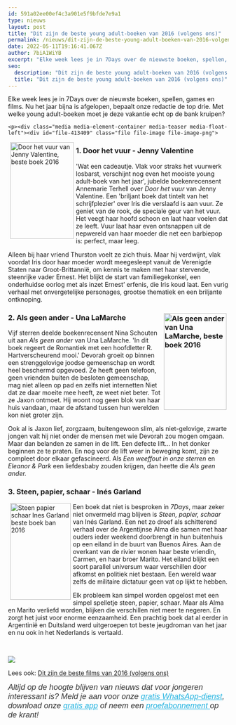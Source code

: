 ```yaml
---
id: 591a02ee00ef4c3a901e5f9bfde7e9a1
type: nieuws
layout: post
title: "Dit zijn de beste young adult-boeken van 2016 (volgens ons)"
permalink: /nieuws/dit-zijn-de-beste-young-adult-boeken-van-2016-volgens-ons/
date: 2022-05-11T19:16:41.067Z
author: 7biA1WiYB
excerpt: "Elke week lees je in 7Days over de nieuwste boeken, spellen, games en films. Nu het jaar bijna is afgelopen, bepaalt onze redactie de top drie. Met welke young adult-boeken moet je deze vakantie echt op de bank kruipen?  "
seo:
  description: "Dit zijn de beste young adult-boeken van 2016 (volgens ons)"
  title: "Dit zijn de beste young adult-boeken van 2016 (volgens ons)"
---
```

Elke week lees je in 7Days over de nieuwste boeken, spellen, games en films. Nu het jaar bijna is afgelopen, bepaalt onze redactie de top drie. Met welke young adult-boeken moet je deze vakantie echt op de bank kruipen?  

    <p><div class="media media-element-container media-teaser media-float-left"><div id="file-413409" class="file file-image file-image-png">

        
  
  <div class="content">
    <a href="/files/door-het-vuurpng"><img alt="Door het vuur van Jenny Valentine, beste boek 2016" title="Beeld Luitingh-Sijthoff" height="220" width="145" style="width: 145px; height: 220px; float: left; margin-left: 5px; margin-right: 5px;" class="media-element file-teaser" src="https://7dagen.netlify.app/sites/default/files/styles/medium/public/door%20het%20vuur.png?itok=uzibp_JR"></a>  </div>

  
</div>
</div>
<h3>1. Door het vuur - Jenny Valentine</h3>
<p>'Wat een cadeautje. Vlak voor straks het vuurwerk losbarst, verschijnt nog even het mooiste young adult-boek van het jaar', jubelde boekenrecensent Annemarie Terhell over <em>Door het vuur</em> van Jenny Valentine. Een 'briljant boek dat tintelt van het schrijfplezier' over Iris die verslaafd is aan vuur. Ze geniet van de rook, de speciale geur van het vuur. Het veegt haar hoofd schoon en laat haar voelen dat ze leeft. Vuur laat haar even ontsnappen uit de nepwereld van haar moeder die net een barbiepop is: perfect, maar leeg.</p>
<p>Alleen bij haar vriend Thurston voelt ze zich thuis. Maar hij verdwijnt, vlak voordat Iris door haar moeder wordt meegesleept vanuit de Verenigde Staten naar Groot-Brittannië, om kennis te maken met haar stervende, steenrijke vader Ernest. Het blijkt de start van familiegekonkel, een onderhuidse oorlog met als inzet Ernest’ erfenis, die Iris koud laat. Een vurig verhaal met onvergetelijke personages, grootse thematiek en een briljante ontknoping.</p>
<h3><div class="media media-element-container media-teaser media-float-right"><div id="file-413515" class="file file-image file-image-jpeg">

        
  
  <div class="content">
    <a href="/files/9789000344253downloadjpg-1"><img alt="Als geen ander van Una LaMarche, beste boek 2016" title="Beeld Van Goor" height="220" width="143" style="width: 143px; height: 220px; float: right; margin-left: 5px; margin-right: 5px;" class="media-element file-teaser" src="https://7dagen.netlify.app/sites/default/files/styles/medium/public/9789000344253_download_1.jpg?itok=-0bVlxLw"></a>  </div>

  
</div>
</div>2. Als geen ander - Una LaMarche</h3>
<p>Vijf sterren deelde boekenrecensent Nina Schouten uit aan<em> Als geen ander</em> van Una LaMarche. 'In dit boek regeert de Romantiek met een hoofdletter R. Hartverscheurend mooi.' Devorah groeit op binnen een strenggelovige joodse gemeenschap en wordt heel beschermd opgevoed. Ze heeft geen telefoon, geen vrienden buiten de besloten gemeenschap, mag niet alleen op pad en zelfs niet internetten Niet dat ze daar moeite mee heeft, ze weet niet beter. Tot ze Jaxon ontmoet. Hij woont nog geen blok van haar huis vandaan, maar de afstand tussen hun werelden kon niet groter zijn.</p>
<p>Ook al is Jaxon lief, zorgzaam, buitengewoon slim, als niet-gelovige, zwarte jongen valt hij niet onder de mensen met wie Devorah zou mogen omgaan. Maar dan belanden ze samen in de lift. Een defecte lift... In het donker beginnen ze te praten. En nog voor de lift weer in beweging komt, zijn ze compleet door elkaar gefascineerd. Als <em>Een weeffout in onze sterren </em>en <em>Eleanor &amp; Park</em> een liefdesbaby zouden krijgen, dan heette die <em>Als geen ander.</em></p>
<h3>3. Steen, papier, schaar - Inés Garland</h3>
<p><div class="media media-element-container media-teaser media-float-left"><div id="file-413516" class="file file-image file-image-jpeg">

        
  
  <div class="content">
    <a href="/files/9789045119878jpg"><img alt="Steen papier schaar Ines Garland beste boek ban 2016" title="Beeld Querido" height="220" width="138" style="width: 138px; height: 220px; float: left; margin-left: 5px; margin-right: 5px;" class="media-element file-teaser" src="https://7dagen.netlify.app/sites/default/files/styles/medium/public/9789045119878.jpg?itok=0rI_nRq7"></a>  </div>

  
</div>
</div>Een boek dat niet is besproken in <em>7Days</em>, maar zeker niet onvermeld mag blijven is <em>Steen, papier, schaar</em> van Inés Garland. Een net zo droef als schitterend verhaal over de Argentijnse Alma die samen met haar ouders ieder weekend doorbrengt in hun buitenhuis op een eiland in de buurt van Buenos Aires. Aan de overkant van de rivier wonen haar beste vriendin, Carmen, en haar broer Marito. Het eiland blijkt een soort parallel universum waar verschillen door afkomst en politiek niet bestaan. Een wereld waar zelfs de militaire dictatuur geen vat op lijkt te hebben.
<p>Elk probleem kan simpel worden opgelost met een simpel spelletje steen, papier, schaar. Maar als Alma en Marito verliefd worden, blijken die verschillen niet meer te negeren. En zorgt het juist voor enorme eenzaamheid. Een prachtig boek dat al eerder in Argentinië en Duitsland werd uitgeroepen tot beste jeugdroman van het jaar en nu ook in het Nederlands is vertaald.</p>
<p> </p>
<div class="kader">
<p><img class="kaderafbeelding" src="https://7dagen.netlify.app/sites/default/files/ff.png"></p>
<p>Lees ook: <a href="https://7dagen.netlify.app/lifestyle/dit-zijn-de-beste-films-van-2016-volgens-ons">Dit zijn de beste films van 2016 (volgens ons)</a></p>
</div>
<p><em style="box-sizing: inherit; color: rgb(51, 51, 51); font-family: &quot;PT Sans&quot;, sans-serif; font-size: 18px;">Altijd op de hoogte blijven van nieuws dat voor jongeren interessant is? Meld je aan voor onze </em><a href="https://7dagen.netlify.app/whatsapp" style="color: rgb(34, 179, 224); box-sizing: inherit; transition: color 0.3s ease; font-family: &quot;PT Sans&quot;, sans-serif; font-size: 18px;"><em style="box-sizing: inherit;">gratis WhatsApp-dienst</em></a><em style="box-sizing: inherit; color: rgb(51, 51, 51); font-family: &quot;PT Sans&quot;, sans-serif; font-size: 18px;">, download onze </em><a href="https://7dagen.netlify.app/app" style="color: rgb(34, 179, 224); box-sizing: inherit; transition: color 0.3s ease; font-family: &quot;PT Sans&quot;, sans-serif; font-size: 18px;"><em style="box-sizing: inherit;">gratis app</em></a><em style="box-sizing: inherit; color: rgb(51, 51, 51); font-family: &quot;PT Sans&quot;, sans-serif; font-size: 18px;"> of neem een </em><a href="https://abonneren.sevendays.nl/abonneren/abonnementen/ae/artikel" style="color: rgb(34, 179, 224); box-sizing: inherit; transition: color 0.3s ease; font-family: &quot;PT Sans&quot;, sans-serif; font-size: 18px;"><em style="box-sizing: inherit;">proefabonnement </em></a><em style="box-sizing: inherit; color: rgb(51, 51, 51); font-family: &quot;PT Sans&quot;, sans-serif; font-size: 18px;">op de krant!</em></p>
  
